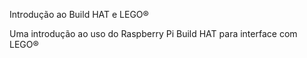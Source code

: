 Introdução ao Build HAT e LEGO®

Uma introdução ao uso do Raspberry Pi Build HAT para interface com LEGO®
